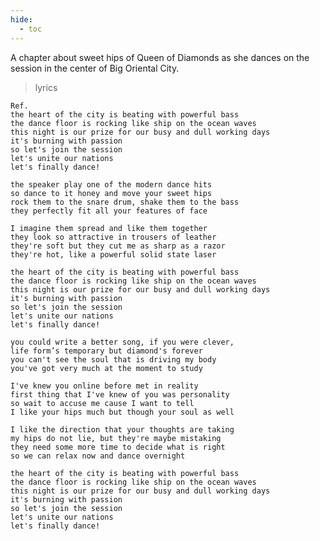 ```yaml
---
hide:
  - toc
---
```


A chapter about sweet hips of Queen of Diamonds as she dances on the session
in the center of Big Oriental City.

> lyrics

    Ref.
    the heart of the city is beating with powerful bass
    the dance floor is rocking like ship on the ocean waves
    this night is our prize for our busy and dull working days
    it's burning with passion
    so let's join the session
    let's unite our nations
    let's finally dance!

    the speaker play one of the modern dance hits
    so dance to it honey and move your sweet hips
    rock them to the snare drum, shake them to the bass
    they perfectly fit all your features of face
    
    I imagine them spread and like them together
    they look so attractive in trousers of leather
    they're soft but they cut me as sharp as a razor
    they're hot, like a powerful solid state laser
 
    the heart of the city is beating with powerful bass
    the dance floor is rocking like ship on the ocean waves
    this night is our prize for our busy and dull working days
    it's burning with passion
    so let's join the session
    let's unite our nations
    let's finally dance!

    you could write a better song, if you were clever,
    life form’s temporary but diamond's forever
    you can't see the soul that is driving my body
    you've got very much at the moment to study

    I've knew you online before met in reality
    first thing that I've knew of you was personality
    so wait to accuse me cause I want to tell
    I like your hips much but though your soul as well

    I like the direction that your thoughts are taking
    my hips do not lie, but they're maybe mistaking
    they need some more time to decide what is right
    so we can relax now and dance overnight

    the heart of the city is beating with powerful bass
    the dance floor is rocking like ship on the ocean waves
    this night is our prize for our busy and dull working days
    it's burning with passion
    so let's join the session
    let's unite our nations
    let's finally dance!